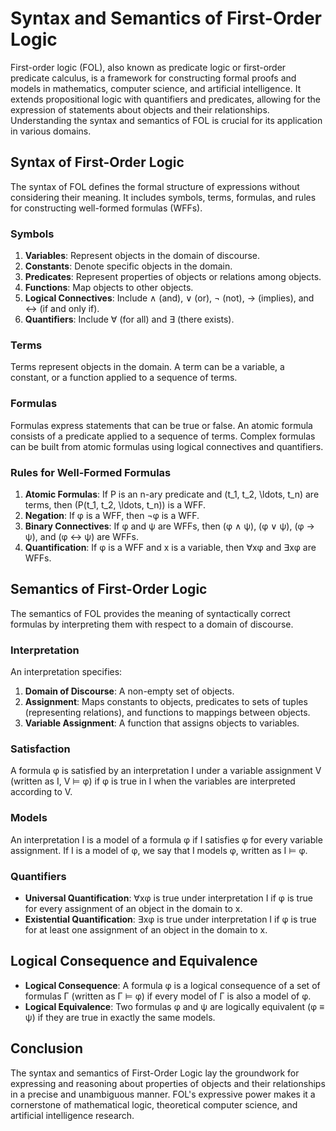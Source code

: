 # Syntax and Semantics of First-Order Logic

First-order logic (FOL), also known as predicate logic or first-order predicate calculus, is a framework for constructing formal proofs and models in mathematics, computer science, and artificial intelligence. It extends propositional logic with quantifiers and predicates, allowing for the expression of statements about objects and their relationships. Understanding the syntax and semantics of FOL is crucial for its application in various domains.

## Syntax of First-Order Logic

The syntax of FOL defines the formal structure of expressions without considering their meaning. It includes symbols, terms, formulas, and rules for constructing well-formed formulas (WFFs).

### Symbols

1. **Variables**: Represent objects in the domain of discourse.
2. **Constants**: Denote specific objects in the domain.
3. **Predicates**: Represent properties of objects or relations among objects.
4. **Functions**: Map objects to other objects.
5. **Logical Connectives**: Include ∧ (and), ∨ (or), ¬ (not), → (implies), and ↔ (if and only if).
6. **Quantifiers**: Include ∀ (for all) and ∃ (there exists).

### Terms

Terms represent objects in the domain. A term can be a variable, a constant, or a function applied to a sequence of terms.

### Formulas

Formulas express statements that can be true or false. An atomic formula consists of a predicate applied to a sequence of terms. Complex formulas can be built from atomic formulas using logical connectives and quantifiers.

### Rules for Well-Formed Formulas

1. **Atomic Formulas**: If P is an n-ary predicate and \(t_1, t_2, \ldots, t_n\) are terms, then \(P(t_1, t_2, \ldots, t_n)\) is a WFF.
2. **Negation**: If φ is a WFF, then ¬φ is a WFF.
3. **Binary Connectives**: If φ and ψ are WFFs, then (φ ∧ ψ), (φ ∨ ψ), (φ → ψ), and (φ ↔ ψ) are WFFs.
4. **Quantification**: If φ is a WFF and x is a variable, then ∀xφ and ∃xφ are WFFs.

## Semantics of First-Order Logic

The semantics of FOL provides the meaning of syntactically correct formulas by interpreting them with respect to a domain of discourse.

### Interpretation

An interpretation specifies:
1. **Domain of Discourse**: A non-empty set of objects.
2. **Assignment**: Maps constants to objects, predicates to sets of tuples (representing relations), and functions to mappings between objects.
3. **Variable Assignment**: A function that assigns objects to variables.

### Satisfaction

A formula φ is satisfied by an interpretation I under a variable assignment V (written as I, V ⊨ φ) if φ is true in I when the variables are interpreted according to V.

### Models

An interpretation I is a model of a formula φ if I satisfies φ for every variable assignment. If I is a model of φ, we say that I models φ, written as I ⊨ φ.

### Quantifiers

- **Universal Quantification**: ∀xφ is true under interpretation I if φ is true for every assignment of an object in the domain to x.
- **Existential Quantification**: ∃xφ is true under interpretation I if φ is true for at least one assignment of an object in the domain to x.

## Logical Consequence and Equivalence

- **Logical Consequence**: A formula φ is a logical consequence of a set of formulas Γ (written as Γ ⊨ φ) if every model of Γ is also a model of φ.
- **Logical Equivalence**: Two formulas φ and ψ are logically equivalent (φ ≡ ψ) if they are true in exactly the same models.

## Conclusion

The syntax and semantics of First-Order Logic lay the groundwork for expressing and reasoning about properties of objects and their relationships in a precise and unambiguous manner. FOL's expressive power makes it a cornerstone of mathematical logic, theoretical computer science, and artificial intelligence research.

